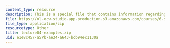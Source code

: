 ```yaml
---
content_type: resource
description: This is a special file that contains information regarding lecture 4.
file: https://ol-ocw-studio-app-production.s3.amazonaws.com/courses/6-s096-effective-programming-in-c-and-c-january-iap-2014/e1e8c457a57bae34a643bcb94ec1130a_lecture04-examples.zip
file_type: application/zip
resourcetype: Other
title: lecture04-examples.zip
uid: e1e8c457-a57b-ae34-a643-bcb94ec1130a
---
```

